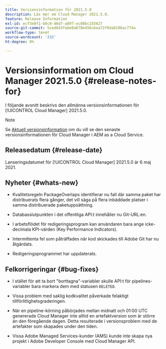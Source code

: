 ```yaml
---
title: Versionsinformation för 2021.5.0
description: Läs mer om Cloud Manager 2021.5.0.
feature: Release Information
exl-id: ecf3e0f1-b0c0-46d7-a897-ec08bc155627
source-git-commit: 5ced643fabe0a670e456cbea72f9da8196ac774a
workflow-type: tm+mt
source-wordcount: '232'
ht-degree: 0%

---
```


# Versionsinformation om Cloud Manager 2021.5.0 {#release-notes-for}

I följande avsnitt beskrivs den allmänna versionsinformationen för [!UICONTROL Cloud Manager] 2021.5.0.

>[!NOTE]
>Se [Aktuell versionsinformation](https://experienceleague.adobe.com/en/docs/experience-manager-cloud-service/content/release-notes/cloud-manager/current#getting-access) om du vill se den senaste versionsinformationen för Cloud Manager i AEM as a Cloud Service.

## Releasedatum {#release-date}

Lanseringsdatumet för [!UICONTROL Cloud Manager] 2021.5.0 är 6 maj 2021.

## Nyheter {#whats-new}

* Kvalitetsregeln PackageOverlaps identifierar nu fall där samma paket har distribuerats flera gånger, det vill säga på flera inbäddade platser i samma distribuerade paketuppsättning.

* Databasslutpunkten i det offentliga API:t innehåller nu Git-URL:en.

* I arbetsflödet för redigeringsprogram kan användaren bara ange icke-decimala KPI-värden (Key Performance Indicators).

* Intermittenta fel som påträffades när kod skickades till Adobe Git har nu åtgärdats.

* Redigeringsprogrammet har uppdaterats.

## Felkorrigeringar {#bug-fixes}

* I stället för att ta bort &quot;borttagna&quot;-variabler skulle API:t för pipelines-variabler bara markera dem med statusen `DELETED`.

* Vissa problem med saklig kodkvalitet påverkade felaktigt tillförlitlighetsgraderingen.

* När en pipeline-körning påbörjades mellan midnatt och 01:00 UTC genererade Cloud Manager inte alltid en artefaktversion som är större än den föregående dagen. Detta resulterade i versionsproblem med de artefakter som skapades under den tiden.

* Vissa Adobe Managed Services-kunder (AMS) kunde inte skapa nya projekt i Adobe Developer Console med Cloud Manager API.
